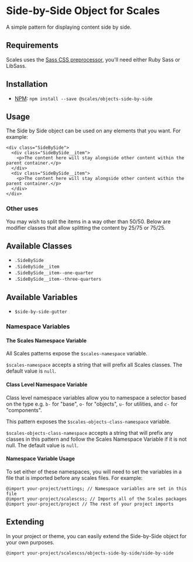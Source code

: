 # Side-by-Side Object for Scales

A simple pattern for displaying content side by side.

## Requirements

Scales uses the [Sass CSS preprocessor](http://sass-lang.com/), you'll need either Ruby Sass or LibSass.

## Installation

* [NPM](http://npmjs.com): `npm install --save @scales/objects-side-by-side`

## Usage

The Side by Side object can be used on any elements that you want. For example:

```
<div class="SideBySide">
  <div class="SideBySide__item">
    <p>The content here will stay alongside other content within the parent container.</p>
  </div>
  <div class="SideBySide__item">
    <p>The content here will stay alongside other content within the parent container.</p>
  </div>
</div>
```

### Other uses

You may wish to split the items in a way other than 50/50. Below are modifier classes that allow
splitting the content by 25/75 or 75/25.

## Available Classes

* `.SideBySide`
* `.SideBySide__item`
* `.SideBySide__item--one-quarter`
* `.SideBySide__item--three-quarters`

## Available Variables

* `$side-by-side-gutter`

### Namespace Variables

#### The Scales Namespace Variable

All Scales patterns expose the `$scales-namespace` variable.

`$scales-namespace` accepts a string that will prefix all Scales classes. The default value is `null`.

#### Class Level Namespace Variable

Class level namespace variables allow you to namespace a selector based on the type e.g. `b-` for "base", `o-` for "objects", `u-` for utilities, and `c-` for "components".

This pattern exposes the `$scales-objects-class-namespace` variable.

`$scales-objects-class-namespace` accepts a string that will prefix any classes in this pattern and follow the Scales Namespace Variable if it is not null. The default value is `null`.

#### Namespace Variable Usage

To set either of these namespaces, you will need to set the variables in a file that is imported before any scales files. For example:

```
@import your-project/settings; // Namespace variables are set in this file
@import your-project/scalescss; // Imports all of the Scales packages
@import your-project/project // The rest of your project imports
```

## Extending

In your project or theme, you can easily extend the Side-by-Side object for your own purposes.

```
@import your-project/scalescss/objects-side-by-side/side-by-side


